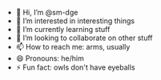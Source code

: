 - 👋 Hi, I’m @sm-dge
- 👀 I’m interested in interesting things
- 🌱 I’m currently learning stuff
- 💞️ I’m looking to collaborate on other stuff
- 📫 How to reach me: arms, usually
- 😄 Pronouns: he/him
- ⚡ Fun fact: owls don't have eyeballs

<!---
sm-dge/sm-dge is a ✨ special ✨ repository because its `README.md` (this file) appears on your GitHub profile.
You can click the Preview link to take a look at your changes.
--->
